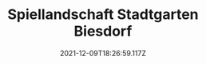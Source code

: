 ---
tags:
  - projekt
title: Spiellandschaft Stadtgarten Biesdorf
yearplace: 2018, Berlin
date: 2021-12-09T18:26:59.117Z
image: bild_galerie_5_1.jpg.crop_display.jpg
paragraph1:
  Im Biesdorfer Stadtgarten wird ein Spielplatz für Kinder und zusätzlich
  einige Bewegungsmöglichkeiten für ältere Bewohnerinnen und Bewohner
  errichtet.

  Das Projekt ist gemeinsam mit Anwohnerinnen und Anwohnern im Rahmen von zwei Bürgerversammlungen vorgestellt und auf Grundlage der Hinweise und Anregungen entwickelt worden. Die vorgesehenen Spielszenarien sind unter das Motto „ZIRKUS“ gestellt.
image2: dsc_0134.jpg
image3: dsc_0061.jpg
image4: dsc_0042.jpg
---